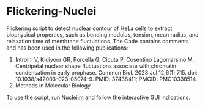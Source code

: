 # Flickering-Nuclei

Flickering script to detect nuclear contour of HeLa cells to extract biophysical properties, such as bending modulus, tension, mean radius, and relaxation time of membrane fluctuations.
The Code contains comments and has been used in the following publications:
1) Introini V, Kidiyoor GR, Porcella G, Cicuta P, Cosentino Lagomarsino M. Centripetal nuclear shape fluctuations associate with chromatin condensation in early prophase. Commun Biol. 2023 Jul 12;6(1):715. doi: 10.1038/s42003-023-05074-9. PMID: 37438411; PMCID: PMC10338514.
2) Methods in Molecular Biology

To use the script, run Nuclei.m and follow the interactive GUI indications.
